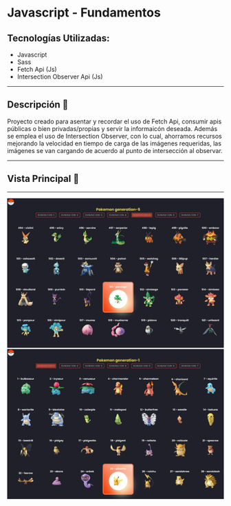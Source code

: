 # Javascript - Fundamentos


## Tecnologías Utilizadas:

- Javascript
- Sass
- Fetch Api (Js) 
- Intersection Observer Api (Js)

---
## Descripción 📘 

Proyecto creado para asentar y recordar el uso de Fetch Api, consumir apis públicas o bien privadas/propias y servir la informaicón deseada.
Además se emplea el uso de Intersection Observer, con lo cual, ahorramos recursos mejorando la velocidad en tiempo de carga de las imágenes requeridas, las imágenes se van cargando de acuerdo al punto de intersección al observar. 

---
## Vista Principal 🎨 
---

<img width="800" src="img/view1.png">
<img width="800" src="img/view2.png">